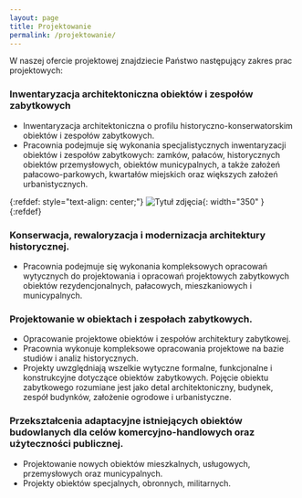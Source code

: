 ```yaml
---
layout: page
title: Projektowanie
permalink: /projektowanie/
---
```


W naszej ofercie projektowej znajdziecie Państwo następujący zakres prac projektowych:

### Inwentaryzacja architektoniczna obiektów i zespołów zabytkowych
- Inwentaryzacja architektoniczna o profilu historyczno-konserwatorskim obiektów i zespołów zabytkowych.
- Pracownia podejmuje się wykonania specjalistycznych inwentaryzacji obiektów i zespołów zabytkowych: zamków, pałaców, historycznych obiektów przemysłowych, obiektów municypalnych, a także założeń pałacowo-parkowych, kwartałów miejskich oraz większych założeń urbanistycznych.

{:refdef: style="text-align: center;"}
![Tytuł zdjęcia](/assets/kopuła.jpg){: width="350" }
{:refdef}

### Konserwacja, rewaloryzacja i modernizacja architektury historycznej.
- Pracownia podejmuje się wykonania kompleksowych opracowań wytycznych do projektowania i opracowań projektowych zabytkowych obiektów rezydencjonalnych, pałacowych, mieszkaniowych i municypalnych.

### Projektowanie w obiektach i zespołach zabytkowych.
- Opracowanie projektowe obiektów i zespołów architektury zabytkowej.
- Pracownia wykonuje kompleksowe opracowania projektowe na bazie studiów i analiz historycznych.
- Projekty uwzględniają wszelkie wytyczne formalne, funkcjonalne i konstrukcyjne dotyczące obiektów zabytkowych. Pojęcie obiektu zabytkowego rozumiane jest jako detal architektoniczny, budynek, zespół budynków, założenie ogrodowe i urbanistyczne.

### Przekształcenia adaptacyjne istniejących obiektów budowlanych dla celów komercyjno-handlowych oraz użyteczności publicznej.
- Projektowanie nowych obiektów mieszkalnych, usługowych, przemysłowych oraz municypalnych.
- Projekty obiektów specjalnych, obronnych, militarnych.
